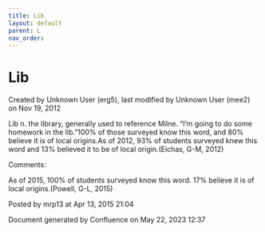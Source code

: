 ```yaml
---
title: Lib
layout: default
parent: L
nav_order:
---
```


# Lib

Created by  Unknown User (erg5), last modified by  Unknown User (mee2) on Nov 19, 2012

Lib n. the library, generally used to reference Milne. “I’m going to do some homework in the lib.”100% of those surveyed know this word, and 80% believe it is of local origins.As of 2012, 93% of students surveyed knew this word and 13% believed it to be of local origin.(Eichas, G-M, 2012) 

Comments:

As of 2015, 100% of students surveyed know this word. 17% believe it is of local origins.(Powell, G-L, 2015)

Posted by mrp13 at Apr 13, 2015 21:04

Document generated by Confluence on May 22, 2023 12:37


